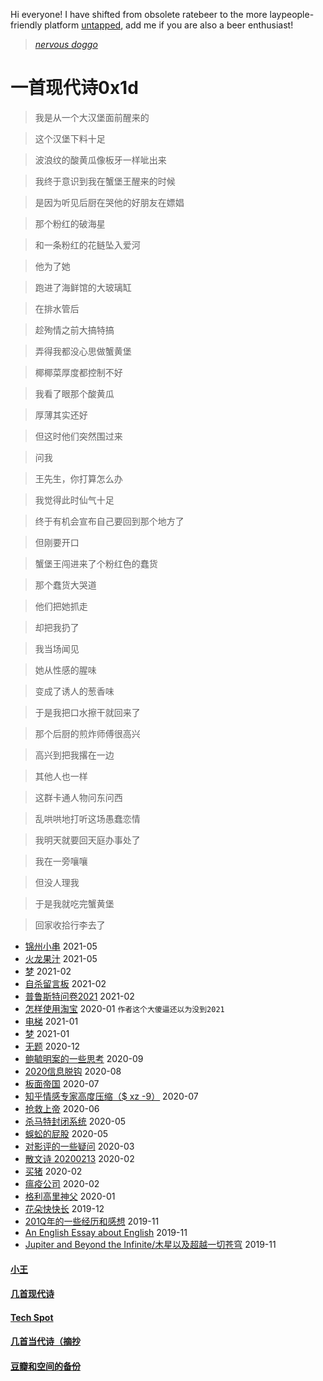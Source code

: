 Hi everyone! I have shifted from obsolete ratebeer to the more laypeople-friendly platform [untapped](https://untappd.com/user/elvinw), add me if you are also a beer enthusiast!

> [*nervous doggo*](https://www.youtube.com/watch?v=PTQzCmzH2UM)

# 一首现代诗0x1d

> 我是从一个大汉堡面前醒来的

> 这个汉堡下料十足

> 波浪纹的酸黄瓜像板牙一样呲出来

> 我终于意识到我在蟹堡王醒来的时候

> 是因为听见后厨在哭他的好朋友在嫖娼

> 那个粉红的破海星

> 和一条粉红的花鲢坠入爱河

> 他为了她

> 跑进了海鲜馆的大玻璃缸

> 在排水管后

> 趁殉情之前大搞特搞

> 弄得我都没心思做蟹黄堡

> 椰椰菜厚度都控制不好

> 我看了眼那个酸黄瓜

> 厚薄其实还好

> 但这时他们突然围过来

> 问我

> 王先生，你打算怎么办

> 我觉得此时仙气十足

> 终于有机会宣布自己要回到那个地方了

> 但刚要开口

> 蟹堡王闯进来了个粉红色的蠢货

> 那个蠢货大哭道

> 他们把她抓走

> 却把我扔了

> 我当场闻见

> 她从性感的腥味

> 变成了诱人的葱香味

> 于是我把口水擦干就回来了

> 那个后厨的煎炸师傅很高兴

> 高兴到把我撂在一边

> 其他人也一样

> 这群卡通人物问东问西

> 乱哄哄地打听这场愚蠢恋情

> 我明天就要回天庭办事处了

> 我在一旁嚷嚷

> 但没人理我

> 于是我就吃完蟹黄堡

> 回家收拾行李去了

* [锦州小串](posts/2022-05-bbq.md) 2021-05
* [火龙果汁](posts/2021-05-13-dragonfruit.md) 2021-05
* [梦](posts/2021-02-22-dream.md) 2021-02
* [自杀留言板](posts/2021-02-suicide.md) 2021-02
* [普鲁斯特问卷2021](posts/2021-02-q.md) 2021-02
* [怎样使用淘宝](posts/2020-01-taobao.md) 2020-01 `作者这个大傻逼还以为没到2021`
* [电梯](posts/2021-01-e.md) 2021-01
* [梦](posts/2021-01-dream.md) 2021-01
* [无题](posts/2020-12-28-none.md) 2020-12
* [鲍毓明案的一些思考](posts/2020-08-sh.md) 2020-09
* [2020信息脱钩](posts/2020-08-detach.md) 2020-08
* [板面帝国](posts/2020-07-28-bmatrix.md) 2020-07
* [知乎情感专家高度压缩（$ xz -9）](posts/2020-07-zhihu.md) 2020-07
* [抢救上帝](posts/2020-06-rescue-of-god.md) 2020-06
* [杀马特封闭系统](posts/2020-05-21-closure.md) 2020-05
* [蜈蚣的屁股](posts/2020-05-14-ass.md) 2020-05
* [对影评的一些疑问](posts/2020-03-11-mreview.md) 2020-03
* [散文诗 20200213](posts/2020-02-13-v.md) 2020-02
* [买猪](posts/2020-02-09-pig.md) 2020-02
* [瘟疫公司](posts/2020-02-02-ncov.md) 2020-02
* [格利高里神父](posts/2020-01-05-hl2.md) 2020-01
* [花朵快快长](posts/2019-12-21-none.md) 2019-12
* [201Q年的一些经历和感想](posts/2019-11-30-q.md) 2019-11
* [An English Essay about English](posts/2019-11-english.md) 2019-11
* [Jupiter and Beyond the Infinite/木星以及超越一切苍穹](posts/2019-11-26-idx.md) 2019-11

#### [小王](index_wang.md)

#### [几首现代诗](index_mverse.md)

#### [Tech Spot](index_tech.md)

#### [几首当代诗（摘抄](contemporary/intro.md)

#### [豆瓣和空间的备份](index_history.md)
